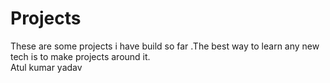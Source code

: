 # Projects
These are some projects i have build so far .The best way to learn any new tech is to make projects around it.
<br>
Atul kumar yadav
